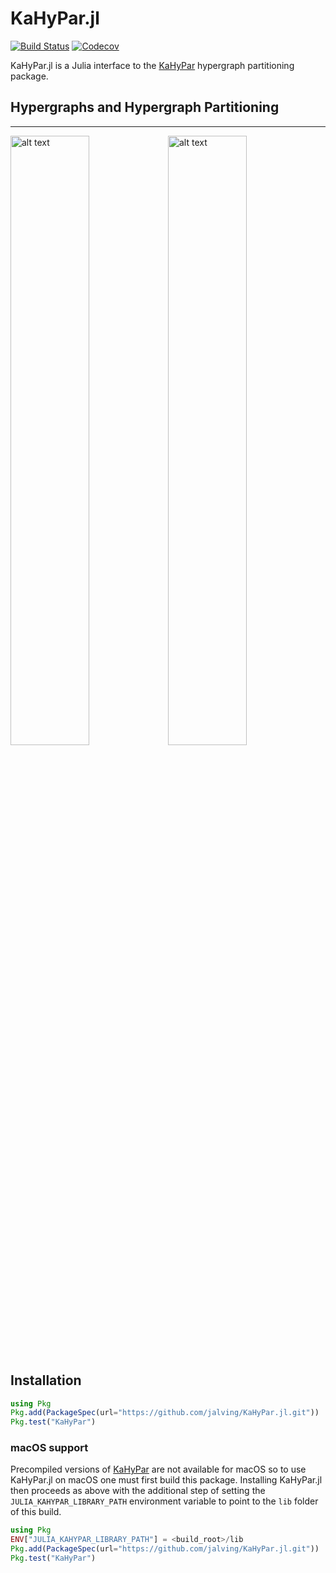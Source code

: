 # KaHyPar.jl

[![Build Status](https://travis-ci.com/jalving/KaHyPar.jl.svg?branch=master)](https://travis-ci.com/jalving/KaHyPar.jl)
[![Codecov](https://codecov.io/gh/jalving/KaHyPar.jl/branch/master/graph/badge.svg)](https://codecov.io/gh/jalving/KaHyPar.jl)

KaHyPar.jl is a Julia interface to the [KaHyPar](https://github.com/SebastianSchlag/kahypar) hypergraph partitioning package.

## Hypergraphs and Hypergraph Partitioning
-----------
<img src="https://cloud.githubusercontent.com/assets/484403/25314222/3a3bdbda-2840-11e7-9961-3bbc59b59177.png" alt="alt text" width="50%" height="50%"><img src="https://cloud.githubusercontent.com/assets/484403/25314225/3e061e42-2840-11e7-860c-028a345d1641.png" alt="alt text" width="50%" height="50%">


## Installation

```julia
using Pkg
Pkg.add(PackageSpec(url="https://github.com/jalving/KaHyPar.jl.git"))
Pkg.test("KaHyPar")
```

### macOS support

Precompiled versions of [KaHyPar](https://github.com/SebastianSchlag/kahypar) are not available for macOS so to use KaHyPar.jl on macOS one must first
build this package. Installing KaHyPar.jl then proceeds as above with the additional step of setting the `JULIA_KAHYPAR_LIBRARY_PATH` environment variable
to point to the `lib` folder of this build.

```julia
using Pkg
ENV["JULIA_KAHYPAR_LIBRARY_PATH"] = <build_root>/lib
Pkg.add(PackageSpec(url="https://github.com/jalving/KaHyPar.jl.git"))
Pkg.test("KaHyPar")
```
